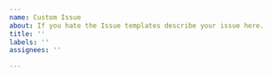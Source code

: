 ```yaml
---
name: Custom Issue
about: If you hate the Issue templates describe your issue here.
title: ''
labels: ''
assignees: ''

---
```



